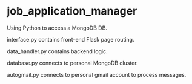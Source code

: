 # job_application_manager
Using Python to access a MongoDB DB.

interface.py contains front-end Flask page routing.

data_handler.py contains backend logic.

database.py connects to personal MongoDB cluster.

autogmail.py connects to personal gmail account to process messages.